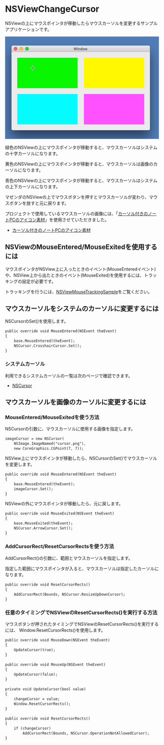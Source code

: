 # NSViewChangeCursor

NSViewの上にマウスポインタが移動したらマウスカーソルを変更するサンプルアプリケーションです。

![](NSViewChangeCursor.gif)

緑色のNSViewの上にマウスポインタが移動すると、マウスカーソルはシステムの十字カーソルになります。

黄色のNSViewの上にマウスポインタが移動すると、マウスカーソルは画像のカーソルになります。

青色のNSViewの上にマウスポインタが移動すると、マウスカーソルはシステムの上下カーソルになります。

マゼンダのNSViewの上でマウスボタンを押すとマウスカーソルが変わり、マウスボタンを放すと元に戻ります。

プロジェクトで使用しているマウスカーソルの画像には、「[カーソル付きのノートPCのアイコン素材][3]」を使用させていただきました。

* [カーソル付きのノートPCのアイコン素材][3]

## NSViewのMouseEntered/MouseExitedを使用するには

マウスポインタがNSView上に入ったときのイベント(MouseEnteredイベント)や、NSView上から出たときのイベント(MouseExited)を使用するには、トラッキングの設定が必要です。

トラッキングを行うには、[NSViewMouseTrackingSample][1]をご覧ください。

## マウスカーソルをシステムのカーソルに変更するには

NSCursorのSet()を使用します。

    public override void MouseEntered(NSEvent theEvent)
    {
        base.MouseEntered(theEvent);
        NSCursor.CrosshairCursor.Set();
    }


### システムカーソル

利用できるシステムカーソルの一覧は次のページで確認できます。

* [NSCursor][2]

## マウスカーソルを画像のカーソルに変更するには

### MouseEntered/MouseExitedを使う方法

NSCursorの引数に、マウスカーソルに使用する画像を指定します。

    imageCursor = new NSCursor(
        NSImage.ImageNamed("cursor.png"),
        new CoreGraphics.CGPoint(7, 7));

NSView上にマウスポインタが移動したら、NSCursorのSet()でマウスカーソルを変更します。

    public override void MouseEntered(NSEvent theEvent)
    {
        base.MouseEntered(theEvent);
        imageCursor.Set();
    }

NSViewの外にマウスポインタが移動したら、元に戻します。

    public override void MouseExited(NSEvent theEvent)
    {
        base.MouseExited(theEvent);
        NSCursor.ArrowCursor.Set();
    }

### AddCursorRect/ResetCursorRectsを使う方法

AddCursorRect()の引数に、範囲とマウスカーソルを指定します。

指定した範囲にマウスポインタが入ると、マウスカーソルは指定したカーソルになります。

    public override void ResetCursorRects()
    {
        AddCursorRect(Bounds, NSCursor.ResizeUpDownCursor);
    }

### 任意のタイミングでNSViewのResetCursorRects()を実行する方法

マウスボタンが押されたタイミングでNSViewのResetCursorRects()を実行するには、
Window.ResetCursorRects()を使用します。

    public override void MouseDown(NSEvent theEvent)
    {
        UpdateCursor(true);
    }

    public override void MouseUp(NSEvent theEvent)
    {
        UpdateCursor(false);
    }

    private void UpdateCursor(bool value)
    {
        changeCursor = value;
        Window.ResetCursorRects();
    }

    public override void ResetCursorRects()
    {
        if (changeCursor)
            AddCursorRect(Bounds, NSCursor.OperationNotAllowedCursor);
    }




[1]: https://github.com/gesource/Xamarin.Mac-Sample/tree/master/NSViewMouseTrackingSample
[2]: https://developer.apple.com/documentation/appkit/nscursor?language=objc#overview
[3]: http://icon-rainbow.com/%E3%82%AB%E3%83%BC%E3%82%BD%E3%83%AB%E4%BB%98%E3%81%8D%E3%81%AE%E3%83%8E%E3%83%BC%E3%83%88pc%E3%81%AE%E3%82%A2%E3%82%A4%E3%82%B3%E3%83%B3%E7%B4%A0%E6%9D%90/
